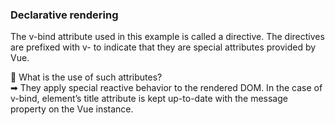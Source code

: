### Declarative rendering

The v-bind attribute used in this example is called a directive. The directives are prefixed 
with v- to indicate that they are special attributes provided by Vue.

🤔 What is the use of such attributes?<br>
➡ They apply special reactive behavior to the rendered DOM. In the case of v-bind, element’s title attribute 
is kept up-to-date with the message property on the Vue instance.